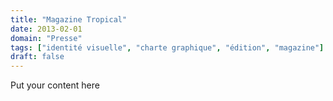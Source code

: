```yaml
---
title: "Magazine Tropical"
date: 2013-02-01
domain: "Presse"
tags: ["identité visuelle", "charte graphique", "édition", "magazine"]
draft: false
---
```

Put your content here
